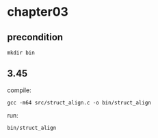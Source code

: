 # chapter03

## precondition
````shell
mkdir bin
````

## 3.45

compile:

    gcc -m64 src/struct_align.c -o bin/struct_align

run:

    bin/struct_align